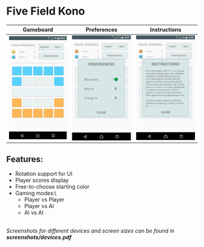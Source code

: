 # Five Field Kono

| Gameboard | Preferences | Instructions |
|-----------|-------------|--------------| 
| ![screenshot](screenshots/screenshot1.png) | ![screenshot](screenshots/screenshot2.png) | ![screenshot](screenshots/screenshot3.png) |

## Features:
  * Rotation support for UI
  * Player scores display
  * Free-to-choose starting color
  * Gaming modes:\
    * Player vs Player
    * Player vs AI
    * AI vs AI
<br/>
<i>Screenshots for different devices and screen sizes can be found in <b>screenshots/devices.pdf</b></i>
